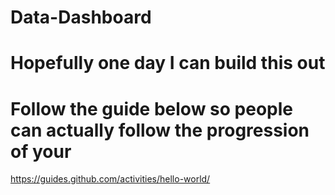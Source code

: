 # Data-Dashboard

# Hopefully one day I can build this out

# Follow the guide below so people can actually follow the progression of your 

https://guides.github.com/activities/hello-world/
